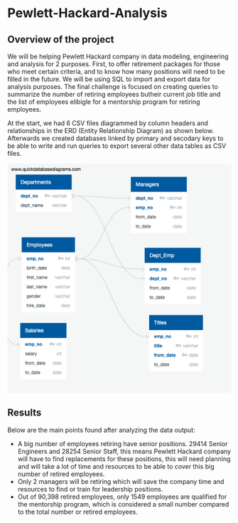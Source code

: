 # Pewlett-Hackard-Analysis

## Overview of the project

We will be helping Pewlett Hackard company in data modeling, engineering and analysis for 2 purposes. First, to offer retirement packages for those who meet certain criteria, and to know how many positions will need to be filled in the future. We will be using SQL to import and export data for analysis purposes. The final challenge is focused on creating queries to summarize the number of retiring employees butheir current job title and the list of employees elibigle for a mentorship program for retiring employees.

At the start, we had 6 CSV files diagrammed by column headers and relationships in the ERD (Entity Relationship Diagram) as shown below. Afterwards we created databases linked by primary and secodary keys to be able to write and run queries to export several other data tables as CSV files. 

![This is an image](https://github.com/Zbahsoun/Pewlett-Hackard-Analysis./blob/main/Pewlett-Hackard-Analysis%20Folder/Queries/EmployeeDB.png)


## Results

Below are the main points found after analyzing the data output:

- A big number of employees retiring have senior positions. 29414 Senior Engineers and 28254 Senior Staff, this means Pewlett Hackard company will have to find replacements for these positions, this will need planning and will take a lot of time and resources to be able to cover this big number of retired employees. 
- Only 2 managers will be retiring which will save the company time and resources to find or train for leadership positions. 
- Out of 90,398 retired employees, only 1549 employees are qualified for the mentorship program, which is considered a small number compared to the total number or retired employees.
